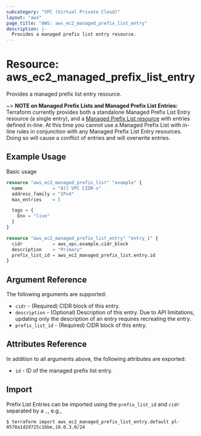 ```yaml
---
subcategory: "VPC (Virtual Private Cloud)"
layout: "aws"
page_title: "AWS: aws_ec2_managed_prefix_list_entry"
description: |-
  Provides a managed prefix list entry resource.
---
```


# Resource: aws_ec2_managed_prefix_list_entry

Provides a managed prefix list entry resource.

~> **NOTE on Managed Prefix Lists and Managed Prefix List Entries:** Terraform
currently provides both a standalone Managed Prefix List Entry resource (a single entry),
and a [Managed Prefix List resource](vpc_managed_prefix_list.html) with entries defined
in-line. At this time you cannot use a Managed Prefix List with in-line rules in
conjunction with any Managed Prefix List Entry resources. Doing so will cause a conflict
of entries and will overwrite entries.

## Example Usage

Basic usage

```terraform
resource "aws_ec2_managed_prefix_list" "example" {
  name           = "All VPC CIDR-s"
  address_family = "IPv4"
  max_entries    = 5

  tags = {
    Env = "live"
  }
}

resource "aws_ec2_managed_prefix_list_entry" "entry_1" {
  cidr           = aws_vpc.example.cidr_block
  description    = "Primary"
  prefix_list_id = aws_ec2_managed_prefix_list.entry.id
}
```

## Argument Reference

The following arguments are supported:

* `cidr` - (Required) CIDR block of this entry.
* `description` - (Optional) Description of this entry. Due to API limitations, updating only the description of an entry requires recreating the entry.
* `prefix_list_id` - (Required) CIDR block of this entry.

## Attributes Reference

In addition to all arguments above, the following attributes are exported:

* `id` - ID of the managed prefix list entry.

## Import

Prefix List Entries can be imported using the `prefix_list_id` and `cidr` separated by a `,`, e.g.,

```
$ terraform import aws_ec2_managed_prefix_list_entry.default pl-0570a1d2d725c16be,10.0.3.0/24
```
